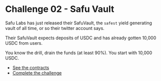 # Challenge 02 - Safu Vault

Safu Labs has just released their SafuVault, the `safest` yield generating vault of all time, or so their twitter account says.

Their SafuVault expects deposits of USDC and has already gotten 10,000 USDC from users.

You know the drill, drain the funds (at least 90%). You start with 10,000 USDC.

- [See the contracts](https://github.com/Poor4ever/mr-steal-yo-crypto-ctf-foundry/tree/main/src/safu-vault)
- [Complete the challenge](https://github.com/Poor4ever/mr-steal-yo-crypto-ctf-foundry/blob/main/test/safu-vault.t.sol)